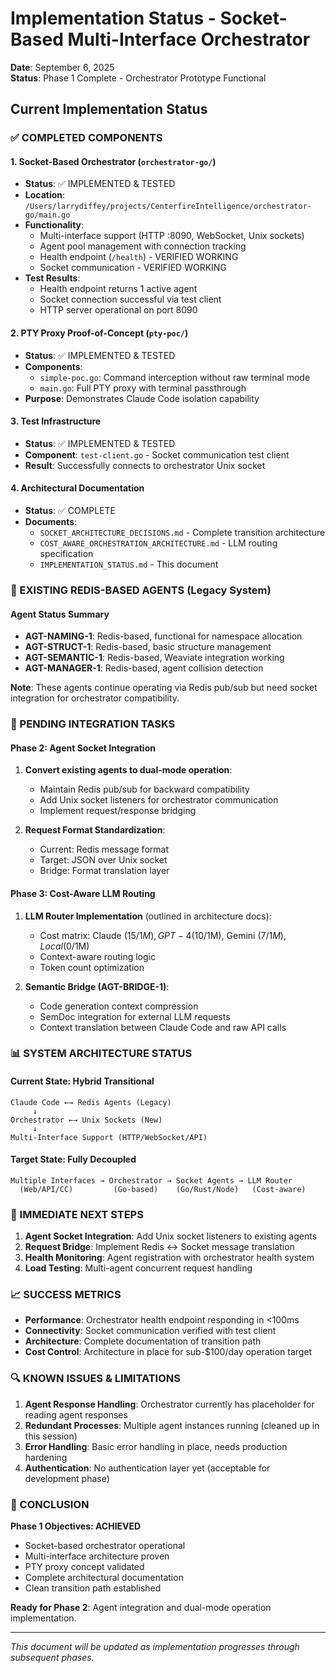 # Implementation Status - Socket-Based Multi-Interface Orchestrator

**Date**: September 6, 2025  
**Status**: Phase 1 Complete - Orchestrator Prototype Functional

## Current Implementation Status

### ✅ COMPLETED COMPONENTS

#### 1. Socket-Based Orchestrator (`orchestrator-go/`)
- **Status**: ✅ IMPLEMENTED & TESTED
- **Location**: `/Users/larrydiffey/projects/CenterfireIntelligence/orchestrator-go/main.go`
- **Functionality**:
  - Multi-interface support (HTTP :8090, WebSocket, Unix sockets)
  - Agent pool management with connection tracking
  - Health endpoint (`/health`) - VERIFIED WORKING
  - Socket communication - VERIFIED WORKING
- **Test Results**: 
  - Health endpoint returns 1 active agent
  - Socket connection successful via test client
  - HTTP server operational on port 8090

#### 2. PTY Proxy Proof-of-Concept (`pty-poc/`)
- **Status**: ✅ IMPLEMENTED & TESTED
- **Components**:
  - `simple-poc.go`: Command interception without raw terminal mode
  - `main.go`: Full PTY proxy with terminal passthrough
- **Purpose**: Demonstrates Claude Code isolation capability

#### 3. Test Infrastructure
- **Status**: ✅ IMPLEMENTED & TESTED
- **Component**: `test-client.go` - Socket communication test client
- **Result**: Successfully connects to orchestrator Unix socket

#### 4. Architectural Documentation
- **Status**: ✅ COMPLETE
- **Documents**:
  - `SOCKET_ARCHITECTURE_DECISIONS.md` - Complete transition architecture
  - `COST_AWARE_ORCHESTRATION_ARCHITECTURE.md` - LLM routing specification
  - `IMPLEMENTATION_STATUS.md` - This document

### 🔄 EXISTING REDIS-BASED AGENTS (Legacy System)

#### Agent Status Summary
- **AGT-NAMING-1**: Redis-based, functional for namespace allocation
- **AGT-STRUCT-1**: Redis-based, basic structure management 
- **AGT-SEMANTIC-1**: Redis-based, Weaviate integration working
- **AGT-MANAGER-1**: Redis-based, agent collision detection

**Note**: These agents continue operating via Redis pub/sub but need socket integration for orchestrator compatibility.

### 🚧 PENDING INTEGRATION TASKS

#### Phase 2: Agent Socket Integration
1. **Convert existing agents to dual-mode operation**:
   - Maintain Redis pub/sub for backward compatibility
   - Add Unix socket listeners for orchestrator communication
   - Implement request/response bridging

2. **Request Format Standardization**:
   - Current: Redis message format
   - Target: JSON over Unix socket
   - Bridge: Format translation layer

#### Phase 3: Cost-Aware LLM Routing
1. **LLM Router Implementation** (outlined in architecture docs):
   - Cost matrix: Claude ($15/1M), GPT-4 ($10/1M), Gemini ($7/1M), Local ($0/1M)
   - Context-aware routing logic
   - Token count optimization

2. **Semantic Bridge (AGT-BRIDGE-1)**:
   - Code generation context compression
   - SemDoc integration for external LLM requests
   - Context translation between Claude Code and raw API calls

### 📊 SYSTEM ARCHITECTURE STATUS

#### Current State: Hybrid Transitional
```
Claude Code ←→ Redis Agents (Legacy)
     ↓
Orchestrator ←→ Unix Sockets (New)
     ↓
Multi-Interface Support (HTTP/WebSocket/API)
```

#### Target State: Fully Decoupled
```
Multiple Interfaces → Orchestrator → Socket Agents → LLM Router
  (Web/API/CC)         (Go-based)    (Go/Rust/Node)   (Cost-aware)
```

### 🎯 IMMEDIATE NEXT STEPS

1. **Agent Socket Integration**: Add Unix socket listeners to existing agents
2. **Request Bridge**: Implement Redis ↔ Socket message translation  
3. **Health Monitoring**: Agent registration with orchestrator health system
4. **Load Testing**: Multi-agent concurrent request handling

### 📈 SUCCESS METRICS

- **Performance**: Orchestrator health endpoint responding in <100ms
- **Connectivity**: Socket communication verified with test client
- **Architecture**: Complete documentation of transition path
- **Cost Control**: Architecture in place for sub-$100/day operation target

### 🔍 KNOWN ISSUES & LIMITATIONS

1. **Agent Response Handling**: Orchestrator currently has placeholder for reading agent responses
2. **Redundant Processes**: Multiple agent instances running (cleaned up in this session)
3. **Error Handling**: Basic error handling in place, needs production hardening
4. **Authentication**: No authentication layer yet (acceptable for development phase)

### 🏁 CONCLUSION

**Phase 1 Objectives: ACHIEVED**
- Socket-based orchestrator operational
- Multi-interface architecture proven
- PTY proxy concept validated
- Complete architectural documentation
- Clean transition path established

**Ready for Phase 2**: Agent integration and dual-mode operation implementation.

---

*This document will be updated as implementation progresses through subsequent phases.*